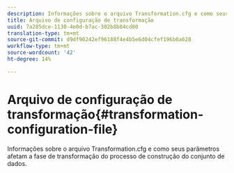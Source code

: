 ```yaml
---
description: Informações sobre o arquivo Transformation.cfg e como seus parâmetros afetam a fase de transformação do processo de construção do conjunto de dados.
title: Arquivo de configuração de transformação
uuid: 7a285dce-1130-4e0d-b7ac-302b8b84cd80
translation-type: tm+mt
source-git-commit: d9df90242ef96188f4e4b5e6d04cfef196b0a628
workflow-type: tm+mt
source-wordcount: '42'
ht-degree: 14%

---
```



# Arquivo de configuração de transformação{#transformation-configuration-file}

Informações sobre o arquivo Transformation.cfg e como seus parâmetros afetam a fase de transformação do processo de construção do conjunto de dados.

